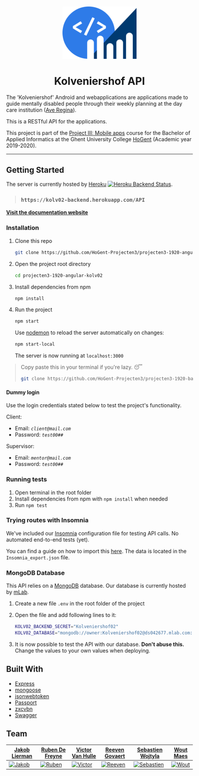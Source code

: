 <p align="center"><img src="./backend_icon.svg" width="200px"/></p>

<h1 align="center">Kolveniershof API</h1>

The 'Kolveniershof' Android and webapplications are applications made to guide mentally disabled people through their weekly planning at the day care institution ([Ave Regina](https://www.averegina.be/vz---dagondersteuning.html)).

This is a RESTful API for the applications.

This project is part of the [Project III: Mobile apps](https://bamaflexweb.hogent.be/BMFUIDetailxOLOD.aspx?a=110488&b=1&c=1) course for the Bachelor of Applied Informatics at the Ghent University College [HoGent](https://www.hogent.be/en/) (Academic year 2019-2020).

---

## Getting Started

The server is currently hosted by [Heroku](https://www.heroku.com/) [![Heroku Backend Status](http://heroku-shields.herokuapp.com/kolv02-backend)](https://kolv02-backend.herokuapp.com/API).

> ### `https://kolv02-backend.herokuapp.com/API`

[**Visit the documentation website**](https://kolv02-backend.herokuapp.com/API)

### Installation

1. Clone this repo

   ```bash
   git clone https://github.com/HoGent-Projecten3/projecten3-1920-angular-kolv02
   ```

2. Open the project root directory

   ```bash
   cd projecten3-1920-angular-kolv02
   ```

3. Install dependencies from npm

   ```bash
   npm install
   ```

4. Run the project

   ```bash
   npm start
   ```

   Use [nodemon](https://nodemon.io/) to reload the server automatically on changes:

   ```bash
   npm start-local
   ```

   The server is now running at `localhost:3000`

> Copy paste this in your terminal if you're lazy. 😴
>
> ```bash
> git clone https://github.com/HoGent-Projecten3/projecten3-1920-backend-kolv02 && cd projecten3-1920-backend-kolv02 && npm i && npm start
> ```

#### Dummy login

Use the login credentials stated below to test the project's functionality.

Client:

- Email: *`client@mail.com`*
- Password: *`test00##`*

Supervisor:

- Email: *`mentor@mail.com`*
- Password: *`test00##`*

### Running tests

1. Open terminal in the root folder
2. Install dependencies from npm with `npm install` when needed
3. Run `npm test`

### Trying routes with Insomnia

We've included our [Insomnia](https://insomnia.rest/) configuration file for testing API calls. No automated end-to-end tests (yet).

You can find a guide on how to import this [here](https://support.insomnia.rest/article/52-importing-and-exporting-data). The data is located in the `Insomnia_export.json` file.

### MongoDB Database

This API relies on a [MongoDB](https://www.mongodb.com/) database. Our database is currently hosted by [mLab](https://mlab.com/).

1. Create a new file `.env` in the root folder of the project
2. Open the file and add following lines to it:

    ```bash
    KOLV02_BACKEND_SECRET="Kolveniershof02"
    KOLV02_DATABASE="mongodb://owner:Kolveniershof02@ds042677.mlab.com:42677/kolv02db"
    ```

3. It is now possible to test the API with our database. **Don't abuse this.** Change the values to your own values when deploying.

## Built With

- [Express](https://expressjs.com/)
- [mongoose](https://mongoosejs.com/)
- [jsonwebtoken](https://github.com/auth0/node-jsonwebtoken)
- [Passport](http://www.passportjs.org/)
- [zxcvbn](https://github.com/dropbox/zxcvbn)
- [Swagger](https://swagger.io/)

## Team

| <a href="https://github.com/JakobLierman" target="_blank">**Jakob Lierman**</a> | <a href="https://github.com/RubenDeFreyne" target="_blank">**Ruben De Freyne**</a>  | <a href="https://github.com/VictorOwnt" target="_blank">**Victor Van Hulle**</a> | <a href="https://github.com/reeveng" target="_blank">**Reeven Govaert**</a> | <a href="https://github.com/SWeB06" target="_blank">**Sebastien Wojtyla**</a> |<a href="https://github.com/WoutMaes" target="_blank">**Wout Maes**</a> |
| --- | --- | --- | --- | --- | --- |
| [![Jakob](https://avatars2.githubusercontent.com/u/25779630?s=200)](https://github.com/JakobLierman) | [![Ruben](https://avatars2.githubusercontent.com/u/25815999?s=200)](https://github.com/RubenDeFreyne) | [![Victor](https://avatars2.githubusercontent.com/u/17174095?s=200)](https://github.com/VictorOwnt) | [![Reeven](https://avatars3.githubusercontent.com/u/36441093?s=200)](https://github.com/reeveng)| [![Sebastien](https://avatars2.githubusercontent.com/u/36441058?s=200)](https://github.com/SWeB06) | [![Wout](https://avatars0.githubusercontent.com/u/36442271?s=200)](https://github.com/WoutMaes)

